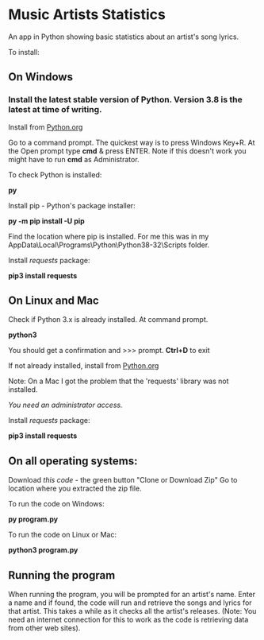 # Music Artists Statistics

An app in Python showing basic statistics about an artist's song lyrics.

To install:

## On Windows

### Install the latest stable version of Python. Version 3.8 is the latest at time of writing.
Install from [Python.org](https://www.python.org/)

Go to a command prompt. The quickest way is to press Windows Key+R. 
At the Open prompt type **cmd** & press ENTER.
Note if this doesn't work you might have to run **cmd** as Administrator.

To check Python is installed:

**py**

Install pip - Python's package installer:

**py -m pip install -U pip**

Find the location where pip is installed. For me this was in my AppData\Local\Programs\Python\Python38-32\Scripts folder.

Install *requests* package:

**pip3 install requests**


## On Linux and Mac
Check if Python 3.x is already installed.
At command prompt.

**python3**

You should get a confirmation and >>> prompt.
**Ctrl+D** to exit

If not already installed, install from [Python.org](https://www.python.org/)

Note: On a Mac I got the problem that the 'requests' library was not installed.

*You need an administrator access.*

Install *requests* package:

**pip3 install requests**


## On all operating systems:

Download *this code* - the green button "Clone or Download Zip"
Go to location where you extracted the zip file.

To run the code on Windows:

**py program.py**

To run the code on Linux or Mac:

**python3 program.py**

## Running the program

When running the program, you will be prompted for an artist's name.
Enter a name and if found, the code will run and retrieve the songs and lyrics for that artist.
This takes a while as it checks all the artist's releases.
(Note: You need an internet connection for this to work as the code is retrieving data from other web sites).

